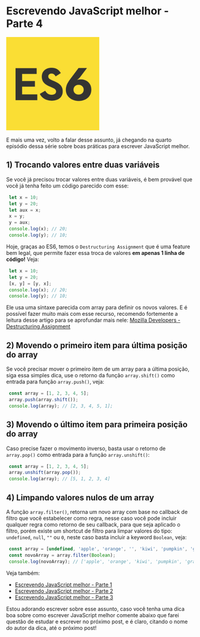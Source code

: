 # Escrevendo JavaScript melhor - Parte 4

![Escrevendo JavaScript melhor](../images/es6-logo.jpg "Escrevendo JavaScript melhor")

E mais uma vez, volto a falar desse assunto, já chegando na quarto episódio dessa série sobre boas práticas para escrever JavaScript melhor.

## 1) Trocando valores entre duas variáveis

Se você já precisou trocar valores entre duas variáveis, é bem provável que você já tenha feito um código parecido com esse:

``` javascript
 let x = 10;
 let y = 20;
 let aux = x;
 x = y;
 y = aux;
 console.log(x); // 20;
 console.log(y); // 10;
``` 

Hoje, graças ao ES6, temos o `Destructuring Assignment` que é uma feature bem legal, que permite fazer essa troca de valores **em apenas 1 linha de código!** Veja:

``` javascript
 let x = 10;
 let y = 20;
 [x, y] = [y, x];
 console.log(x); // 20;
 console.log(y); // 10;
``` 

Ele usa uma síntaxe parecida com array para definir os novos valores. E é possível fazer muito mais com esse recurso, recomendo fortemente a leitura desse artigo para se aprofundar mais nele: [Mozilla Developers - Destructuring Assignment](https://developer.mozilla.org/en/docs/Web/JavaScript/Reference/Operators/Destructuring_assignment)

## 2) Movendo o primeiro item para última posição do array

Se você precisar mover o primeiro item de um array para a última posição, siga essa simples dica, use o retorno da função `array.shift()` como entrada para função `array.push()`, veja:

``` javascript
 const array = [1, 2, 3, 4, 5];
 array.push(array.shift());
 console.log(array); // [2, 3, 4, 5, 1];
``` 

## 3) Movendo o último item para primeira posição do array

Caso precise fazer o movimento inverso, basta usar o retorno de `array.pop()` como entrada para a função `array.unshift()`:

``` javascript
 const array = [1, 2, 3, 4, 5];
 array.unshift(array.pop());
 console.log(array); // [5, 1, 2, 3, 4]
``` 

## 4) Limpando valores nulos de um array

A função `array.filter()`, retorna um novo array com base no callback de filtro que você estabelecer como regra, nesse caso você pode incluir qualquer regra como retorno de seu callback, para que seja aplicado o filtro, porém existe um shortcut de filtro para limpar valores do tipo: `undefined`, `null`, `""` ou `0`, neste caso basta incluir a keyword `Boolean`, veja:

``` javascript
 const array = [undefined, 'apple', 'orange', '', 'kiwi', 'pumpkin', 'grape', '', 0, null];
 const novoArray = array.filter(Boolean);
 console.log(novoArray); // ['apple', 'orange', 'kiwi', 'pumpkin', 'grape'];
``` 

Veja também:

*   [Escrevendo JavaScript melhor - Parte 1](../escrevendo-javascript-melhor-parte-1 "Escrevendo JavaScript melhor - Parte 1")
*   [Escrevendo JavaScript melhor - Parte 2](../escrevendo-javascript-melhor-parte-2 "Escrevendo JavaScript melhor - Parte 2")
*   [Escrevendo JavaScript melhor - Parte 3](../escrevendo-javascript-melhor-parte-3 "Escrevendo JavaScript melhor - Parte 3")

Estou adorando escrever sobre esse assunto, caso você tenha uma dica boa sobre como escrever JavaScript melhor comente abaixo que farei questão de estudar e escrever no próximo post, e é claro, citando o nome do autor da dica, até o próximo post!